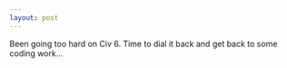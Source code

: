 ```yaml
---
layout: post
---
```


Been going too hard on Civ 6.  Time to dial it back and get back to some coding work...
